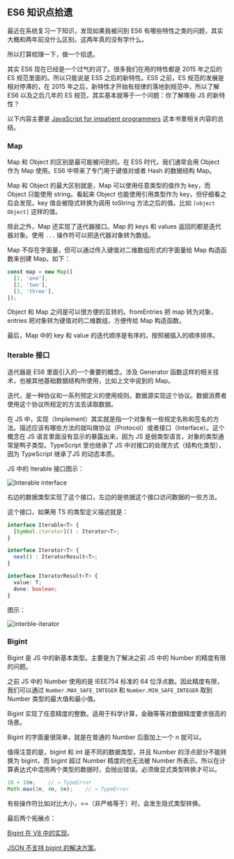 ## ES6 知识点拾遗


最近在系统复习一下知识，发现如果我被问到 ES6 有哪些特性之类的问题，其实大概和两年前没什么区别。这两年真的没有学什么。

所以打算梳理一下，做一个拾遗。

其实 ES6 现在已经是一个过气的词了。很多我们在用的特性都是 2015 年之后的 ES 规范里面的。所以只能说是 ES5 之后的新特性。ES5 之前，ES 规范的发展是相对停滞的，在 2015 年之后，新特性才开始有规律的落地到规范中，所以了解 ES6 以及之后几年的 ES 规范，其实基本就等于一个问题：你了解哪些 JS 的新特性？

以下内容主要是 [JavaScript for impatient programmers](https://exploringjs.com/impatient-js) 这本书里相关内容的总结。

### Map

Map 和 Object 的区别是最可能被问到的。在 ES5 时代，我们通常会用 Object 作为 Map 使用。ES6 中带来了专门用于键值对或者 Hash 的数据结构 Map。

Map 和 Object 的最大区别就是，Map 可以使用任意类型的值作为 key，而 Object 只能使用 string。看起来 Object 也能使用引用类型作为 key，但仔细看之后会发现，key 值会被隐式转换为调用 toString 方法之后的值。比如 `[object Object]` 这样的值。

除此之外，Map 还实现了迭代器接口。Map 的 keys 和 values 返回的都是迭代器对象。使用 `...` 操作符可以把迭代器对象转为数组。

Map 不存在字面量，但可以通过传入键值对二维数组形式的字面量给 Map 构造函数来创建 Map。如下：

```javascript
const map = new Map([
  [1, 'one'],
  [2, 'two'],
  [3, 'three'],
]);
```

Object 和 Map 之间是可以很方便的互转的。fromEntries 把 map 转为对象，entries 把对象转为键值对的二维数组，方便传给 Map 构造函数。

最后，Map 中的 key 和 value 的迭代顺序是有序的。按照被插入的顺序排序。

### Iterable 接口

迭代器是 ES6 里面引入的一个重要的概念。涉及 Generator 函数这样的相关技术，也被其他基础数据结构所使用，比如上文中说到的 Map。

迭代，是一种协议和一系列预定义的使用规则。数据源实现这个协议。数据消费者使用这个协议所规定的方法去读取数据。

在 JS 中，实现（Implement）其实就是指一个对象有一些规定名称和签名的方法。描述应该有哪些方法的就叫做协议（Protocol）或者接口（Interface）。这个概念在 JS 语言里面没有显示的暴露出来，因为 JS 是弱类型语言，对象的类型通常是鸭子类型。TypeScript 里也继承了 JS 中对接口的处理方式（结构化类型），因为 TypeScript 继承了JS 的动态本质。

JS 中的 Iterable 接口图示：

![Interable interface](https://exploringjs.com/impatient-js/img-book/28b806aaf76a8d70489bd6d28e35f3e37a803ac2.svg)

右边的数据类型实现了这个接口，左边的是依据这个接口访问数据的一些方法。

这个接口，如果用 TS 的类型定义描述就是：

```ts
interface Iterable<T> {
  [Symbol.iterator]() : Iterator<T>;
}

interface Iterator<T> {
  next() : IteratorResult<T>;
}

interface IteratorResult<T> {
  value: T;
  done: boolean;
}
```

图示：

![interble-iterator](https://exploringjs.com/impatient-js/img-book/c51dfce10b0efd9823cd4ea38a813afdc854d274.svg)


### Bigint

Bigint 是 JS 中的新基本类型。主要是为了解决之前 JS 中的 Number 的精度有限的问题。

之前 JS 中的 Number 使用的是 IEEE754 标准的 64 位浮点数。因此精度有限，我们可以通过 `Number.MAX_SAFE_INTEGER` 和 `Number.MIN_SAFE_INTEGER` 取到 Number 类型的最大值和最小值。

Bigint 实现了任意精度的整数。适用于科学计算，金融等等对数据精度要求很高的场景。

Bigint 的字面量很简单，就是在普通的 Number 后面加上一个 n 就可以。

值得注意的是，bigint 和 int 是不同的数据类型，并且 Number 的浮点部分不能转换为 bigint，而 bigint 超过 Number 精度的也无法被 Number 所表示。所以在计算表达式中混用两个类型的数据时，会抛出错误。必须做显式类型转换才可以。

```js
10 + 10n;    // → TypeError
Math.max(2n, 4n, 6n);    // → TypeError
```

有些操作符比如对比大小，==（非严格等于）时，会发生隐式类型转换。

最后两个拓展点：

[Bigint 在 V8 中的实现](https://v8.dev/blog/bigint)。

[JSON 不支持 bigint 的解决方案](https://golb.hplar.ch/2019/01/js-bigint-json.html)。